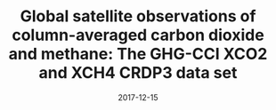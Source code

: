 ---
title: "<b>Global satellite observations of column-averaged carbon dioxide and methane: The GHG-CCI XCO2 and XCH4 CRDP3 data set</b>"
collection: publications
permalink: /publication/2017-12-15-Buchwitz
date: 2017-12-15
year: 2017
venue: 'Remote Sensing of Environment'
paperurl: 'https://doi.org/doi:10.1016/j.rse.2016.12.027'
citation: '<b>34</b> - Buchwitz M., Reuter M., Schneising O., Hewson W., Detmers R.G. et al., <b>Global satellite observations of column-averaged carbon dioxide and methane: The GHG-CCI XCO2 and XCH4 CRDP3 data set</b>, Remote Sensing of Environment, 203, 276-295, 2017. <a href="https://doi.org/doi:10.1016/j.rse.2016.12.027">doi:10.1016/j.rse.2016.12.027</a> (cited 26 times)

'
---